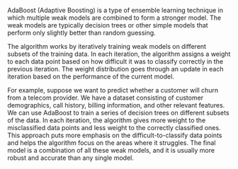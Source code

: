 AdaBoost (Adaptive Boosting) is a type of ensemble learning technique in which multiple weak models are combined to form a stronger model. The weak models are typically decision trees or other simple models that perform only slightly better than random guessing. 

The algorithm works by iteratively training weak models on different subsets of the training data. In each iteration, the algorithm assigns a weight to each data point based on how difficult it was to classify correctly in the previous iteration. The weight distribution goes through an update in each iteration based on the performance of the current model.

For example, suppose we want to predict whether a customer will churn from a telecom provider. We have a dataset consisting of customer demographics, call history, billing information, and other relevant features. We can use AdaBoost to train a series of decision trees on different subsets of the data. In each iteration, the algorithm gives more weight to the misclassified data points and less weight to the correctly classified ones. This approach puts more emphasis on the difficult-to-classify data points and helps the algorithm focus on the areas where it struggles. The final model is a combination of all these weak models, and it is usually more robust and accurate than any single model.